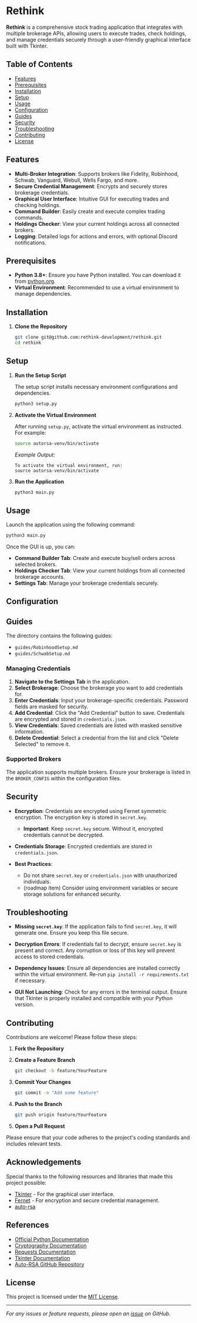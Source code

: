 # Rethink

**Rethink** is a comprehensive stock trading application that integrates with multiple brokerage APIs, allowing users to execute trades, check holdings, and manage credentials securely through a user-friendly graphical interface built with Tkinter.

## Table of Contents

- [Features](#features)
- [Prerequisites](#prerequisites)
- [Installation](#installation)
- [Setup](#setup)
- [Usage](#usage)
- [Configuration](#configuration)
- [Guides](#guides)
- [Security](#security)
- [Troubleshooting](#troubleshooting)
- [Contributing](#contributing)
- [License](#license)

## Features

- **Multi-Broker Integration**: Supports brokers like Fidelity, Robinhood, Schwab, Vanguard, Webull, Wells Fargo, and more.
- **Secure Credential Management**: Encrypts and securely stores brokerage credentials.
- **Graphical User Interface**: Intuitive GUI for executing trades and checking holdings.
- **Command Builder**: Easily create and execute complex trading commands.
- **Holdings Checker**: View your current holdings across all connected brokers.
- **Logging**: Detailed logs for actions and errors, with optional Discord notifications.

## Prerequisites

- **Python 3.8+**: Ensure you have Python installed. You can download it from [python.org](https://www.python.org/downloads/).
- **Virtual Environment**: Recommended to use a virtual environment to manage dependencies.

## Installation

1. **Clone the Repository**

   ```bash
   git clone git@github.com:rethink-development/rethink.git
   cd rethink
   ```

## Setup

1. **Run the Setup Script**

   The setup script installs necessary environment configurations and dependencies.

   ```bash
   python3 setup.py
   ```

2. **Activate the Virtual Environment**

   After running `setup.py`, activate the virtual environment as instructed. For example:

   ```bash
   source autorsa-venv/bin/activate
   ```

   *Example Output:*

   ```
   To activate the virtual environment, run:
   source autorsa-venv/bin/activate
   ```

3. **Run the Application**

   ```bash
   python3 main.py
   ```

## Usage

Launch the application using the following command:

```bash
python3 main.py
```

Once the GUI is up, you can:

- **Command Builder Tab**: Create and execute buy/sell orders across selected brokers.
- **Holdings Checker Tab**: View your current holdings from all connected brokerage accounts.
- **Settings Tab**: Manage your brokerage credentials securely.

## Configuration

## Guides
   The directory contains the following guides:

   - `guides/RobinhoodSetup.md`
   - `guides/SchwabSetup.md`


### Managing Credentials

1. **Navigate to the Settings Tab** in the application.
2. **Select Brokerage**: Choose the brokerage you want to add credentials for.
3. **Enter Credentials**: Input your brokerage-specific credentials. Password fields are masked for security.
4. **Add Credential**: Click the "Add Credential" button to save. Credentials are encrypted and stored in `credentials.json`.
5. **View Credentials**: Saved credentials are listed with masked sensitive information.
6. **Delete Credential**: Select a credential from the list and click "Delete Selected" to remove it.

### Supported Brokers

The application supports multiple brokers. Ensure your brokerage is listed in the `BROKER_CONFIG` within the configuration files.

## Security

- **Encryption**: Credentials are encrypted using Fernet symmetric encryption. The encryption key is stored in `secret.key`.
  
  - **Important**: Keep `secret.key` secure. Without it, encrypted credentials cannot be decrypted.
  
- **Credentials Storage**: Encrypted credentials are stored in `credentials.json`.
  
- **Best Practices**:
  
  - Do not share `secret.key` or `credentials.json` with unauthorized individuals.
  - (roadmap item) Consider using environment variables or secure storage solutions for enhanced security.
  
## Troubleshooting

- **Missing `secret.key`**: If the application fails to find `secret.key`, it will generate one. Ensure you keep this file secure.
  
- **Decryption Errors**: If credentials fail to decrypt, ensure `secret.key` is present and correct. Any corruption or loss of this key will prevent access to stored credentials.
  
- **Dependency Issues**: Ensure all dependencies are installed correctly within the virtual environment. Re-run `pip install -r requirements.txt` if necessary.
  
- **GUI Not Launching**: Check for any errors in the terminal output. Ensure that Tkinter is properly installed and compatible with your Python version.

## Contributing

Contributions are welcome! Please follow these steps:

1. **Fork the Repository**
2. **Create a Feature Branch**

   ```bash
   git checkout -b feature/YourFeature
   ```

3. **Commit Your Changes**

   ```bash
   git commit -m "Add some feature"
   ```

4. **Push to the Branch**

   ```bash
   git push origin feature/YourFeature
   ```

5. **Open a Pull Request**

Please ensure that your code adheres to the project's coding standards and includes relevant tests.

## Acknowledgements

Special thanks to the following resources and libraries that made this project possible:

- [Tkinter](https://docs.python.org/3/library/tkinter.html) - For the graphical user interface.
- [Fernet](https://cryptography.io/en/latest/fernet/) - For encryption and secure credential management.
- [auto-rsa](https://github.com/NelsonDane/auto-rsa)

## References

- [Official Python Documentation](https://docs.python.org/3/)
- [Cryptography Documentation](https://cryptography.io/en/latest/)
- [Requests Documentation](https://docs.python-requests.org/en/latest/)
- [Tkinter Documentation](https://docs.python.org/3/library/tkinter.html)
- [Auto-RSA GitHub Repository](https://github.com/NelsonDane/auto-rsa)

## License

This project is licensed under the [MIT License](LICENSE).

---

*For any issues or feature requests, please open an [issue](https://github.com/rethink-development/rethink/issues) on GitHub.*
